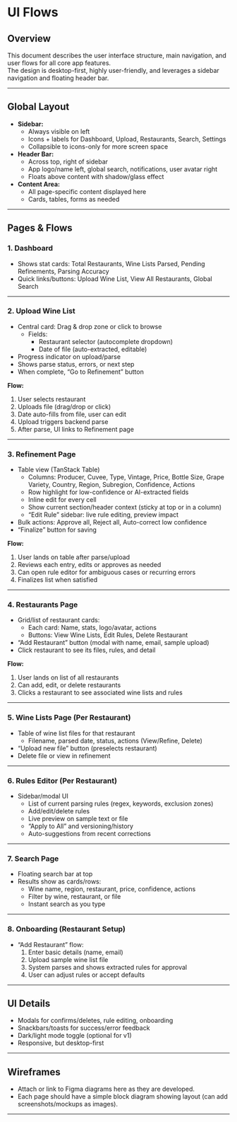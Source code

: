 # UI Flows

## Overview

This document describes the user interface structure, main navigation, and user flows for all core app features.  
The design is desktop-first, highly user-friendly, and leverages a sidebar navigation and floating header bar.

---

## **Global Layout**

- **Sidebar:**  
    - Always visible on left  
    - Icons + labels for Dashboard, Upload, Restaurants, Search, Settings  
    - Collapsible to icons-only for more screen space
- **Header Bar:**  
    - Across top, right of sidebar  
    - App logo/name left, global search, notifications, user avatar right  
    - Floats above content with shadow/glass effect
- **Content Area:**  
    - All page-specific content displayed here
    - Cards, tables, forms as needed

---

## **Pages & Flows**

### 1. **Dashboard**

- Shows stat cards: Total Restaurants, Wine Lists Parsed, Pending Refinements, Parsing Accuracy
- Quick links/buttons: Upload Wine List, View All Restaurants, Global Search

---

### 2. **Upload Wine List**

- Central card: Drag & drop zone or click to browse
    - Fields:
        - Restaurant selector (autocomplete dropdown)
        - Date of file (auto-extracted, editable)
- Progress indicator on upload/parse
- Shows parse status, errors, or next step
- When complete, “Go to Refinement” button

**Flow:**
1. User selects restaurant
2. Uploads file (drag/drop or click)
3. Date auto-fills from file, user can edit
4. Upload triggers backend parse
5. After parse, UI links to Refinement page

---

### 3. **Refinement Page**

- Table view (TanStack Table)
    - Columns: Producer, Cuvee, Type, Vintage, Price, Bottle Size, Grape Variety, Country, Region, Subregion, Confidence, Actions
    - Row highlight for low-confidence or AI-extracted fields
    - Inline edit for every cell
    - Show current section/header context (sticky at top or in a column)
    - “Edit Rule” sidebar: live rule editing, preview impact
- Bulk actions: Approve all, Reject all, Auto-correct low confidence
- “Finalize” button for saving

**Flow:**
1. User lands on table after parse/upload
2. Reviews each entry, edits or approves as needed
3. Can open rule editor for ambiguous cases or recurring errors
4. Finalizes list when satisfied

---

### 4. **Restaurants Page**

- Grid/list of restaurant cards:
    - Each card: Name, stats, logo/avatar, actions
    - Buttons: View Wine Lists, Edit Rules, Delete Restaurant
- “Add Restaurant” button (modal with name, email, sample upload)
- Click restaurant to see its files, rules, and detail

**Flow:**
1. User lands on list of all restaurants
2. Can add, edit, or delete restaurants
3. Clicks a restaurant to see associated wine lists and rules

---

### 5. **Wine Lists Page (Per Restaurant)**

- Table of wine list files for that restaurant
    - Filename, parsed date, status, actions (View/Refine, Delete)
- “Upload new file” button (preselects restaurant)
- Delete file or view in refinement

---

### 6. **Rules Editor (Per Restaurant)**

- Sidebar/modal UI
    - List of current parsing rules (regex, keywords, exclusion zones)
    - Add/edit/delete rules
    - Live preview on sample text or file
    - “Apply to All” and versioning/history
    - Auto-suggestions from recent corrections

---

### 7. **Search Page**

- Floating search bar at top
- Results show as cards/rows:
    - Wine name, region, restaurant, price, confidence, actions
    - Filter by wine, restaurant, or file
    - Instant search as you type

---

### 8. **Onboarding (Restaurant Setup)**

- “Add Restaurant” flow:
    1. Enter basic details (name, email)
    2. Upload sample wine list file
    3. System parses and shows extracted rules for approval
    4. User can adjust rules or accept defaults

---

## **UI Details**

- Modals for confirms/deletes, rule editing, onboarding
- Snackbars/toasts for success/error feedback
- Dark/light mode toggle (optional for v1)
- Responsive, but desktop-first

---

## **Wireframes**

- Attach or link to Figma diagrams here as they are developed.
- Each page should have a simple block diagram showing layout (can add screenshots/mockups as images).

---

